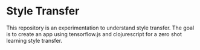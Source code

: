# Style Transfer 

This repository is an experimentation to understand style transfer. The goal is
to create an app using tensorflow.js and clojurescript for a zero shot learning style transfer.
